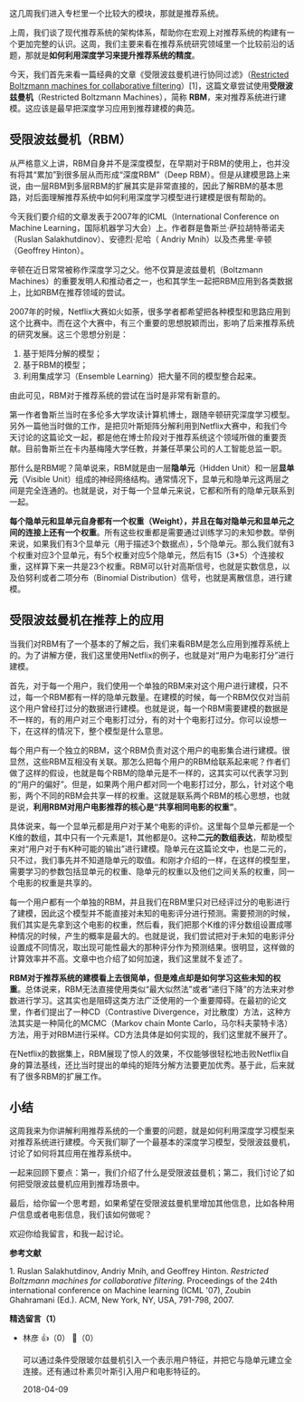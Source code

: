 这几周我们进入专栏里一个比较大的模块，那就是推荐系统。

上周，我们谈了现代推荐系统的架构体系，帮助你在宏观上对推荐系统的构建有一个更加完整的认识。这周，我们主要来看在推荐系统研究领域里一个比较前沿的话题，那就是**如何利用深度学习来提升推荐系统的精度**。

今天，我们首先来看一篇经典的文章《受限波兹曼机进行协同过滤》（[Restricted Boltzmann machines for collaborative filtering](https://www.cs.toronto.edu/~rsalakhu/papers/rbmcf.pdf)）\[1]，这篇文章尝试使用**受限波兹曼机**（Restricted Boltzmann Machines），简称 **RBM**，来对推荐系统进行建模。这应该是最早把深度学习应用到推荐建模的典范。

## 受限波兹曼机（RBM）

从严格意义上讲，RBM自身并不是深度模型，在早期对于RBM的使用上，也并没有将其“累加”到很多层从而形成“深度RBM”（Deep RBM）。但是从建模思路上来说，由一层RBM到多层RBM的扩展其实是非常直接的，因此了解RBM的基本思路，对后面理解推荐系统中如何利用深度学习模型进行建模是很有帮助的。

今天我们要介绍的文章发表于2007年的ICML（International Conference on Machine Learning，国际机器学习大会）上。作者群是鲁斯兰·萨拉胡特蒂诺夫（Ruslan Salakhutdinov）、安德烈·尼哈（ Andriy Mnih）以及杰弗里·辛顿（Geoffrey Hinton）。

辛顿在近日常常被称作深度学习之父。他不仅算是波兹曼机（Boltzmann Machines）的重要发明人和推动者之一，也和其学生一起把RBM应用到各类数据上，比如RBM在推荐领域的尝试。

2007年的时候，Netflix大赛如火如荼，很多学者都希望把各种模型和思路应用到这个比赛中。而在这个大赛中，有三个重要的思想脱颖而出，影响了后来推荐系统的研究发展。这三个思想分别是：

1. 基于矩阵分解的模型；
2. 基于RBM的模型；
3. 利用集成学习（Ensemble Learning）把大量不同的模型整合起来。

由此可见，RBM对于推荐系统的尝试在当时是非常有新意的。

第一作者鲁斯兰当时在多伦多大学攻读计算机博士，跟随辛顿研究深度学习模型。另外一篇他当时做的工作，是把贝叶斯矩阵分解利用到Netflix大赛中，和我们今天讨论的这篇论文一起，都是他在博士阶段对于推荐系统这个领域所做的重要贡献。目前鲁斯兰在卡内基梅隆大学任教，并兼任苹果公司的人工智能总监一职。

那什么是RBM呢？简单说来，RBM就是由一层**隐单元**（Hidden Unit）和一层**显单元**（Visible Unit）组成的神经网络结构。通常情况下，显单元和隐单元这两层之间是完全连通的。也就是说，对于每一个显单元来说，它都和所有的隐单元联系到一起。

**每个隐单元和显单元自身都有一个权重（Weight），并且在每对隐单元和显单元之间的连接上还有一个权重**。所有这些权重都是需要通过训练学习的未知参数。举例来说，如果我们有3个显单元（用于描述3个数据点），5个隐单元。那么我们就有3个权重对应3个显单元，有5个权重对应5个隐单元，然后有15（3\*5）个连接权重，这样算下来一共是23个权重。RBM可以针对高斯信号，也就是实数信息，以及伯努利或者二项分布（Binomial Distribution）信号，也就是离散信息，进行建模。

## 受限波兹曼机在推荐上的应用

当我们对RBM有了一个基本的了解之后，我们来看RBM是怎么应用到推荐系统上的。为了讲解方便，我们这里使用Netflix的例子，也就是对“用户为电影打分”进行建模。

首先，对于每一个用户，我们使用一个单独的RBM来对这个用户进行建模，只不过，每一个RBM都有一样的隐单元数量。在建模的时候，每一个RBM仅仅对当前这个用户曾经打过分的数据进行建模。也就是说，每一个RBM需要建模的数据是不一样的，有的用户对三个电影打过分，有的对十个电影打过分。你可以设想一下，在这样的情况下，整个模型是什么意思。

每个用户有一个独立的RBM，这个RBM负责对这个用户的电影集合进行建模。很显然，这些RBM互相没有关联。那怎么把每个用户的RBM给联系起来呢？作者们做了这样的假设，也就是每个RBM的隐单元是不一样的，这其实可以代表学习到的“用户的偏好”。但是，如果两个用户都对同一个电影打过分，那么，针对这个电影，两个不同的RBM会共享一样的权重。这就是联系两个RBM的核心思想，也就是说，**利用RBM对用户电影推荐的核心是“共享相同电影的权重”**。

具体说来，每一个显单元都是用户对于某个电影的评价。这里每个显单元都是一个K维的数组，其中只有一个元素是1，其他都是0。这种**二元的数组表达**，帮助模型来对“用户对于有K种可能的输出”进行建模。隐单元在这篇论文中，也是二元的，只不过，我们事先并不知道隐单元的取值。和刚才介绍的一样，在这样的模型里，需要学习的参数包括显单元的权重、隐单元的权重以及他们之间关系的权重，同一个电影的权重是共享的。

每一个用户都有一个单独的RBM，并且我们在RBM里只对已经评过分的电影进行了建模，因此这个模型并不能直接对未知的电影评分进行预测。需要预测的时候，我们其实是先拿到这个电影的权重，然后看，我们把那个K维的评分数组设置成哪种情况的时候，产生的概率是最大的。也就是说，我们尝试把对于未知的电影评分设置成不同情况，取出现可能性最大的那种评分作为预测结果。很明显，这样做的计算效率并不高。文章中也介绍了如何加速，我们这里就不复述了。

**RBM对于推荐系统的建模看上去很简单，但是难点却是如何学习这些未知的权重**。总体说来，RBM无法直接使用类似“最大似然法”或者“递归下降”的方法来对参数进行学习。这其实也是阻碍这类方法广泛使用的一个重要障碍。在最初的论文里，作者们提出了一种CD（Contrastive Divergence，对比散度）方法，这种方法其实是一种简化的MCMC（Markov chain Monte Carlo，马尔科夫蒙特卡洛）方法，用于对RBM进行采样。CD方法具体是如何实现的，我们这里就不展开了。

在Netflix的数据集上，RBM展现了惊人的效果，不仅能够很轻松地击败Netflix自身的算法基线，还比当时提出的单纯的矩阵分解方法要更加优秀。基于此，后来就有了很多RBM的扩展工作。

## 小结

这周我来为你讲解利用推荐系统的一个重要的问题，就是如何利用深度学习模型来对推荐系统进行建模。今天我们聊了一个最基本的深度学习模型，受限波兹曼机，讨论了如何将其应用在推荐系统中。

一起来回顾下要点：第一，我们介绍了什么是受限波兹曼机；第二，我们讨论了如何把受限波兹曼机应用到推荐场景中。

最后，给你留一个思考题，如果希望在受限波兹曼机里增加其他信息，比如各种用户信息或者电影信息，我们该如何做呢？

欢迎你给我留言，和我一起讨论。

**参考文献**

1\. Ruslan Salakhutdinov, Andriy Mnih, and Geoffrey Hinton. *Restricted Boltzmann machines for collaborative filtering*. Proceedings of the 24th international conference on Machine learning (ICML '07), Zoubin Ghahramani (Ed.). ACM, New York, NY, USA, 791-798, 2007.
<div><strong>精选留言（1）</strong></div><ul>
<li><span>林彦</span> 👍（0） 💬（0）<p>可以通过条件受限玻尔兹曼机引入一个表示用户特征，并把它与隐单元建立全连接。还有通过朴素贝叶斯引入用户和电影特征的。</p>2018-04-09</li><br/>
</ul>